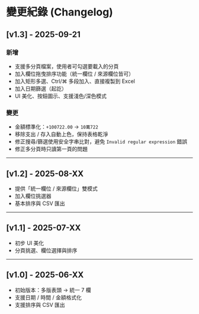 # 變更紀錄 (Changelog)

## [v1.3] - 2025-09-21
### 新增
- 支援多分頁檔案，使用者可勾選要載入的分頁
- 加入欄位拖曳排序功能（統一欄位 / 來源欄位皆可）
- 加入矩形多選、Ctrl/⌘ 多段加入、直接複製到 Excel
- 加入日期篩選（起訖）
- UI 美化、按鈕圖示、支援淺色/深色模式

### 變更
- 金額標準化：`+100722.00` → `10萬722`
- 移除支出 / 存入自動上色，保持表格乾淨
- 修正搜尋/篩選使用安全字串比對，避免 `Invalid regular expression` 錯誤
- 修正多分頁時只讀第一頁的問題

---

## [v1.2] - 2025-08-XX
- 提供「統一欄位 / 來源欄位」雙模式
- 加入欄位挑選器
- 基本排序與 CSV 匯出

---

## [v1.1] - 2025-07-XX
- 初步 UI 美化
- 分頁挑選、欄位選擇與排序

---

## [v1.0] - 2025-06-XX
- 初始版本：多版表頭 → 統一 7 欄
- 支援日期 / 時間 / 金額格式化
- 支援排序與 CSV 匯出
